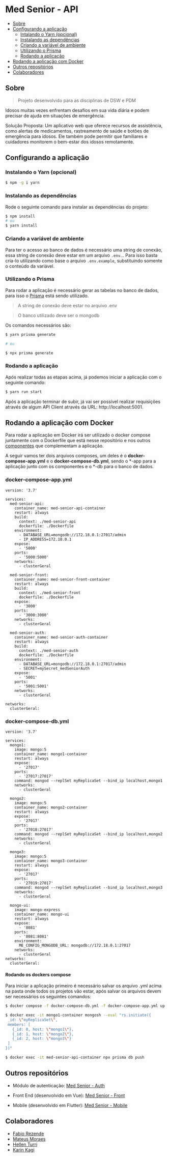 
# Med Senior - API

* [Sobre](#sobre)
* [Configurando a aplicação](#configurando-a-aplicação)
    * [Intalando o Yarn (opcional)](#instalando-o-yarn-opcional)
    * [Instalando as dependências](#instalando-as-dependências)
    * [Criando a variável de ambiente](#criando-a-variável-de-ambiente)
    * [Utilizando o Prisma](#utilizando-o-prisma)
    * [Rodando a aplicação](#rodando-a-aplicação)
* [Rodando a aplicação com Docker](#rodando-a-aplicação-com-docker)
* [Outros repositórios](#outros-repositórios)
* [Colaboradores](#colaboradores)

## Sobre

> Projeto desenvolvido para as disciplinas de DSW e PDM

Idosos muitas vezes enfrentam desafios em sua vida diária e podem precisar de ajuda em situações de emergência.

Solução Proposta: Um aplicativo web que oferece recursos de assistência, como alertas de medicamentos, rastreamento de saúde e botões de emergência para idosos. Ele também pode permitir que familiares e cuidadores monitorem o bem-estar dos idosos remotamente.


## Configurando a aplicação
### Instalando o Yarn (opcional)

```bash
$ npm -g i yarn
```

### Instalando as dependências

Rode o seguinte comando para instalar as dependências do projeto:

```bash
$ npm install
# ou
$ yarn install
```

### Criando a variável de ambiente

Para ter o acesso ao banco de dados é necessário uma string de conexão, essa string de conexão deve estar em um arquivo ```.env```... Para isso basta cria-lo utilizando como base o arquivo ```.env.example```, substituindo somente o conteúdo da variável.

### Utilizando o Prisma

Para rodar a aplicação é necessário gerar as tabelas no banco de dados, para isso o [Prisma](https://www.prisma.io/) está sendo utilizado.

> A string de conexão deve estar no arquivo .env

> O banco utilizado deve ser o mongodb

Os comandos necessários são:
```bash
$ yarn prisma generate

# ou

$ npx prisma generate
```

### Rodando a aplicação

Após realizar todas as etapas acima, já podemos iniciar a aplicação com o seguinte comando:

```bash
$ yarn run start
```
Após a aplicação terminar de subir, já vai ser possível realizar requisições através de algum API Client através da URL: http://localhost:5001.

## Rodando a aplicação com Docker
Para rodar a aplicação em Docker irá ser utilizado o docker compose juntamente com o Dockerfile que está nesse repositório e nos outros [componentes](#outros-repositórios) que complementam a aplicação.

A seguir vamos ter dois arquivos composes, um deles é o **docker-compose-app.yml** e o **docker-compose-db.yml**, sendo o *-app para a aplicação junto com os componentes e o *-db para o banco de dados.


### docker-compose-app.yml
```
version: '3.7'

services:
  med-senior-api:
    container_name: med-senior-api-container
    restart: always
    build:
      context: ./med-senior-api
      dockerfile: ./Dockerfile
    environment:
      - DATABASE_URL=mongodb://172.18.0.1:27017/admin
      - IP_ADDRESS=172.18.0.1
    expose:
      - '5000'
    ports:
      - '5000:5000'
    networks:
      - clusterGeral
  
  med-senior-front:
    container_name: med-senior-front-container
    restart: always
    build:
      context: ./med-senior-front
      dockerfile: ./Dockerfile
    expose:
      - '3000'
    ports:
      - '3000:3000'
    networks:
      - clusterGeral
  
  med-senior-auth:
    container_name: med-senior-auth-container
    restart: always
    build:
      context: ./med-senior-auth
      dockerfile: ./Dockerfile
    environment:
      - DATABASE_URL=mongodb://172.18.0.1:27017/admin
      - SECRET=mySecret_medSeniorAuth
    expose:
      - '5001'
    ports:
      - '5001:5001'
    networks:
      - clusterGeral
  
networks:
  clusterGeral:
```

### docker-compose-db.yml
```
version: '3.7'

services:
  mongo1:
    image: mongo:5
    container_name: mongo1-container
    restart: always
    expose:
      - '27017'
    ports:
      - '27017:27017'
    command: mongod --replSet myReplicaSet --bind_ip localhost,mongo1
    networks:
      - clusterGeral
  
  mongo2:
    image: mongo:5
    container_name: mongo2-container
    restart: always
    expose:
      - '27017'
    ports:
      - '27018:27017'
    command: mongod --replSet myReplicaSet --bind_ip localhost,mongo2
    networks:
      - clusterGeral

  mongo3:
    image: mongo:5
    container_name: mongo3-container
    restart: always
    expose:
      - '27017'
    ports:
      - '27019:27017'
    command: mongod --replSet myReplicaSet --bind_ip localhost,mongo3
    networks:
      - clusterGeral

  mongo-ui:
    image: mongo-express
    container_name: mongo-ui
    restart: always
    expose: 
      - '8081'
    ports:
      - '8081:8081'
    environment:
      ME_CONFIG_MONGODB_URL: mongodb://172.18.0.1:27017
    networks:
      - clusterGeral
networks:
  clusterGeral:

```

#### Rodando os dockers compose

Para iniciar a aplicação primeiro é necessário salvar os arquivo .yml acima na pasta onde todos os projetos vão estar, após salvar os arquivos devem ser necessários os seguintes comandos:

```bash
$ docker compose -f docker-compose-db.yml -f docker-compose-app.yml up -d

$ docker exec -it mongo1-container mongosh --eval "rs.initiate({
 _id: \"myReplicaSet\",
 members: [
   {_id: 0, host: \"mongo1\"},
   {_id: 1, host: \"mongo2\"},
   {_id: 2, host: \"mongo3\"}
 ]
})"

$ docker exec -it med-senior-api-container npx prisma db push
```

## Outros repositórios

- Módulo de autenticação: [Med Senior - Auth](https://github.com/gcostacoelho/med-senior-auth)

- Front End (desenvolvido em Vue): [Med Senior - Front](https://github.com/Rezende-Fabio/med-senior-front)

- Mobile (desenvolvido em Flutter): [Med Senior - Mobile](https://github.com/Rezende-Fabio/med-senior-mobile)

## Colaboradores

- [Fabio Rezende](https://github.com/Rezende-Fabio)
- [Mateus Moraes](https://github.com/Mateus11Toledo)
- [Hellen Turri](https://github.com/hellenTurri)
- [Karin Kagi](https://github.com/karinkagi)

